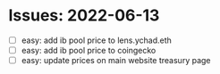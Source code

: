 # Issues: 2022-06-13

- [ ] easy: add ib pool price to lens.ychad.eth
- [ ] easy: add ib pool price to coingecko
- [ ] easy: update prices on main website treasury page 
